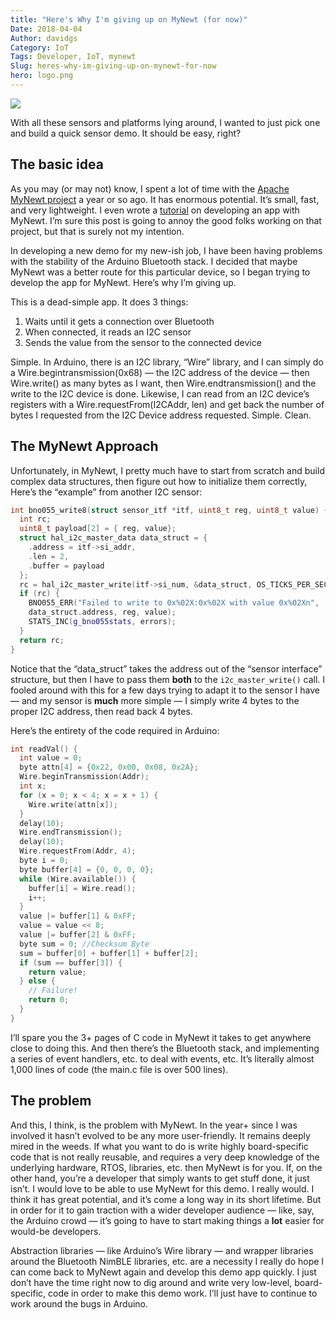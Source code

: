 ```yaml
---
title: "Here's Why I'm giving up on MyNewt (for now)"
Date: 2018-04-04
Author: davidgs
Category: IoT
Tags: Developer, IoT, mynewt
Slug: heres-why-im-giving-up-on-mynewt-for-now
hero: logo.png
---
```


![](/posts/category/iot-iot-software/images/IMG_3724-300x293.jpg)

With all these sensors and platforms lying around, I wanted to just pick one and build a quick sensor demo. It should be easy, right?

## The basic idea

As you may (or may not) know, I spent a lot of time with the [Apache MyNewt project](https://mynewt.apache.org/) a year or so ago. It has enormous potential. It’s small, fast, and very lightweight. I even wrote a [tutorial](/posts/category/iot/iot-software/building-an-app-with-apache-mynewt/) on developing an app with MyNewt. I’m sure this post is going to annoy the good folks working on that project, but that is surely not my intention.

In developing a new demo for my new-ish job, I have been having problems with the stability of the Arduino Bluetooth stack. I decided that maybe MyNewt was a better route for this particular device, so I began trying to develop the app for MyNewt. Here’s why I’m giving up.

This is a dead-simple app. It does 3 things:

1. Waits until it gets a connection over Bluetooth
2. When connected, it reads an I2C sensor
3. Sends the value from the sensor to the connected device

Simple. In Arduino, there is an I2C library, “Wire” library, and I can simply do a Wire.begintransmission(0x68) — the I2C address of the device — then Wire.write() as many bytes as I want, then Wire.endtransmission() and the write to the I2C device is done. Likewise, I can read from an I2C device’s registers with a Wire.requestFrom(I2CAddr, len) and get back the number of bytes I requested from the I2C Device address requested. Simple. Clean.

## The MyNewt Approach

Unfortunately, in MyNewt, I pretty much have to start from scratch and build complex data structures, then figure out how to initialize them correctly, Here’s the “example” from another I2C sensor:

```cpp
int bno055_write8(struct sensor_itf *itf, uint8_t reg, uint8_t value) {
  int rc;
  uint8_t payload[2] = { reg, value};
  struct hal_i2c_master_data data_struct = {
    .address = itf->si_addr,
    .len = 2,
    .buffer = payload
  };
  rc = hal_i2c_master_write(itf->si_num, &data_struct, OS_TICKS_PER_SEC, 1);
  if (rc) {
    BNO055_ERR("Failed to write to 0x%02X:0x%02X with value 0x%02Xn",
    data_struct.address, reg, value);
    STATS_INC(g_bno055stats, errors);
  }
  return rc;
}
```

Notice that the “data_struct” takes the address out of the “sensor interface” structure, but then I have to pass them **both** to the `i2c_master_write()` call. I fooled around with this for a few days trying to adapt it to the sensor I have — and my sensor is **much** more simple — I simply write 4 bytes to the proper I2C address, then read back 4 bytes.

Here’s the entirety of the code required in Arduino:

```cpp
int readVal() {
  int value = 0;
  byte attn[4] = {0x22, 0x00, 0x08, 0x2A};
  Wire.beginTransmission(Addr);
  int x;
  for (x = 0; x < 4; x = x + 1) {
    Wire.write(attn[x]);
  }
  delay(10);
  Wire.endTransmission();
  delay(10);
  Wire.requestFrom(Addr, 4);
  byte i = 0;
  byte buffer[4] = {0, 0, 0, 0};
  while (Wire.available()) {
    buffer[i] = Wire.read();
    i++;
  }
  value |= buffer[1] & 0xFF;
  value = value << 8;
  value |= buffer[2] & 0xFF;
  byte sum = 0; //Checksum Byte
  sum = buffer[0] + buffer[1] + buffer[2];
  if (sum == buffer[3]) {
    return value;
  } else {
    // Failure!
    return 0;
  }
}
```

I’ll spare you the 3+ pages of C code in MyNewt it takes to get anywhere close to doing this. And then there’s the Bluetooth stack, and implementing a series of event handlers, etc. to deal with events, etc. It’s literally almost 1,000 lines of code (the main.c file is over 500 lines).

## The problem

And this, I think, is the problem with MyNewt. In the year+ since I was involved it hasn’t evolved to be any more user-friendly. It remains deeply mired in the weeds. If what you want to do is write highly board-specific code that is not really reusable, and requires a very deep knowledge of the underlying hardware, RTOS, libraries, etc. then MyNewt is for you. If, on the other hand, you’re a developer that simply wants to get stuff done, it just isn’t. I would love to be able to use MyNewt for this demo. I really would. I think it has great potential, and it’s come a long way in its short lifetime. But in order for it to gain traction with a wider developer audience — like, say, the Arduino crowd — it’s going to have to start making things a **lot** easier for would-be developers.

Abstraction libraries — like Arduino’s Wire library — and wrapper libraries around the Bluetooth NimBLE libraries, etc. are a necessity I really do hope I can come back to MyNewt again and develop this demo app quickly. I just don’t have the time right now to dig around and write very low-level, board-specific, code in order to make this demo work. I’ll just have to continue to work around the bugs in Arduino.
